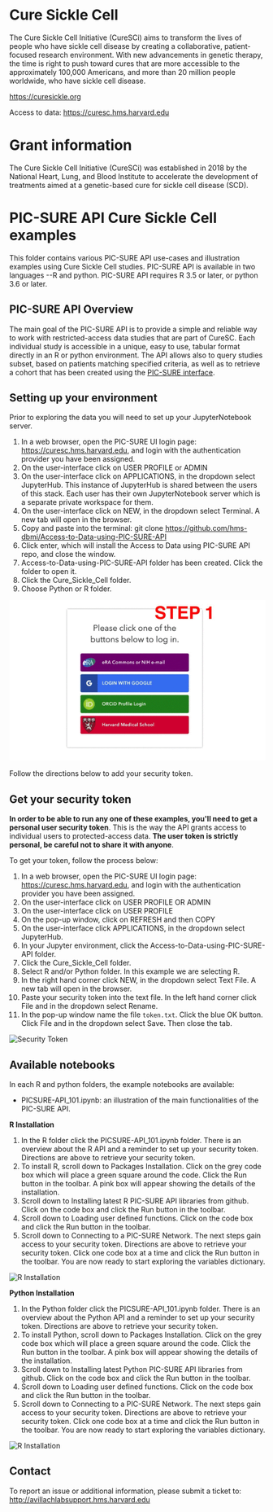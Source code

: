 # Cure Sickle Cell
The Cure Sickle Cell Initiative (CureSCi) aims to transform the lives of people who have sickle cell disease by creating a collaborative, patient-focused research environment. With new advancements in genetic therapy, the time is right to push toward cures that are more accessible to the approximately 100,000 Americans, and more than 20 million people worldwide, who have sickle cell disease.

https://curesickle.org

Access to data: https://curesc.hms.harvard.edu

# Grant information
The Cure Sickle Cell Initiative (CureSCi) was established in 2018 by the National Heart, Lung, and Blood Institute to accelerate the development of treatments aimed at a genetic-based cure for sickle cell disease (SCD).


# PIC-SURE API Cure Sickle Cell examples

This folder contains various PIC-SURE API use-cases and illustration examples using Cure Sickle Cell studies. PIC-SURE API is available in two languages --R and python. PIC-SURE API requires R 3.5 or later, or python 3.6 or later.


## PIC-SURE API Overview

The main goal of the PIC-SURE API is to provide a simple and reliable way to work with restricted-access data studies that are part of CureSC. Each individual study is accessible in a unique, easy to use, tabular format directly in an R or python environment. The API allows also to query studies subset, based on patients matching specified criteria, as well as to retrieve a cohort that has been created using the [PIC-SURE interface](https://curesc.hms.harvard.edu). 

## Setting up your environment
Prior to exploring the data you will need to set up your JupyterNotebook server. 
1. In a web browser, open the PIC-SURE UI login page: https://curesc.hms.harvard.edu, and login with the authentication provider you have been assigned.
2. On the user-interface click on USER PROFILE or ADMIN
3. On the user-interface click on APPLICATIONS, in the dropdown select JupyterHub. This instance of JupyterHub is shared between the users of this stack. Each user has their own JupyterNotebook server which is a separate private workspace for them. 
4. On the user-interface click on NEW, in the dropdown select Terminal.  A new tab will open in the browser. 
5. Copy and paste into the terminal: git clone https://github.com/hms-dbmi/Access-to-Data-using-PIC-SURE-API 
6. Click enter, which will install the Access to Data using PIC-SURE API repo, and close the window. 
7. Access-to-Data-using-PIC-SURE-API folder has been created. Click the folder to open it. 
8. Click the Cure_Sickle_Cell folder.
9. Choose Python or R folder.

![Set up JupyterHub](Environment_Set_Up_CureSC.gif)

Follow the directions below to add your security token. 

## Get your security token

**In order to be able to run any one of these examples, you'll need to get a personal user security token**. This is the way the API grants access to individual users to protected-access data. **The user token is strictly personal, be careful not to share it with anyone**.

To get your token, follow the process below:
1. In a web browser, open the PIC-SURE UI login page: https://curesc.hms.harvard.edu, and login with the authentication provider you have been assigned.
2. On the user-interface click on USER PROFILE OR ADMIN
3. On the user-interface click on USER PROFILE
4. On the pop-up window, click on REFRESH and then COPY
5. On the user-interface click APPLICATIONS, in the dropdown select JupyterHub.
6. In your Jupyter environment, click the Access-to-Data-using-PIC-SURE-API folder. 
7. Click the Cure_Sickle_Cell folder.
8. Select R and/or Python folder. In this example we are selecting R. 
9. In the right hand corner click NEW, in the dropdown select Text File. A new tab will open in the browser.
10. Paste your security token into the text file. In the left hand corner click File and in the dropdown select Rename. 
11. In the pop-up window name the file `token.txt`. Click the blue OK button. Click File and in the dropdown select Save. Then close the tab. 

![Security Token](curesc_security_token.gif)

## Available notebooks

In each R and python folders, the example notebooks are available: 
- PICSURE-API_101.ipynb: an illustration of the main functionalities of the PIC-SURE API.

**R Installation**
1. In the R folder click the PICSURE-API_101.ipynb folder. There is an overview about the R API and a reminder to set up your security token. Directions are above to retrieve your security token. 
2. To install R, scroll down to Packages Installation. Click on the grey code box which will place a green square around the code. Click the Run button in the toolbar. A pink box will appear showing the details of the installation. 
3. Scroll down to Installing latest R PIC-SURE API libraries from github. Click on the code box and click the Run button in the toolbar. 
4. Scroll down to Loading user defined functions. Click on the code box and click the Run button in the toolbar. 
5. Scroll down to Connecting to a PIC-SURE Network. The next steps gain access to your security token. Directions are above to retrieve your security token. Click one code box at a time and click the Run button in the toolbar. 
You are now ready to start exploring the variables dictionary. 

![R Installation](curesc_R.gif)

**Python Installation**
1. In the Python folder click the PICSURE-API_101.ipynb folder. There is an overview about the Python API and a reminder to set up your security token. Directions are above to retrieve your security token. 
2. To install Python, scroll down to Packages Installation. Click on the grey code box which will place a green square around the code. Click the Run button in the toolbar. A pink box will appear showing the details of the installation. 
3. Scroll down to Installing latest Python PIC-SURE API libraries from github. Click on the code box and click the Run button in the toolbar. 
4. Scroll down to Loading user defined functions. Click on the code box and click the Run button in the toolbar. 
5. Scroll down to Connecting to a PIC-SURE Network. The next steps gain access to your security token. Directions are above to retrieve your security token. Click one code box at a time and click the Run button in the toolbar. 
You are now ready to start exploring the variables dictionary. 

![R Installation](curesc_R.gif)

## Contact

To report an issue or additional information, please submit a ticket to: http://avillachlabsupport.hms.harvard.edu 
